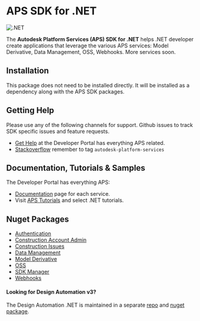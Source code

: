 # APS SDK for .NET

![.NET](https://img.shields.io/badge/.NET%20Standard-2.0-blue.svg)

The **Autodesk Platform Services (APS) SDK for .NET** helps .NET developer create applications that leverage the various APS services: Model Derivative, Data Management, OSS, Webhooks. More services soon.

## Installation 
This package does not need to be installed directly. It will be installed as a dependency along with the APS SDK packages.

## Getting Help

Please use any of the following channels for support. Github issues to track SDK specific issues and feature requests. 

- [Get Help](https://aps.autodesk.com/get-help) at the Developer Portal has everything APS related.
- [Stackoverflow](https://stackoverflow.com/questions/ask?tags=autodesk-platform-services) remember to tag `autodesk-platform-services`

## Documentation, Tutorials & Samples

The Developer Portal has everything APS:

- [Documentation](https://aps.autodesk.com/developer/documentation) page for each service.
- Visit [APS Tutorials](http://aps.autodesk.com/tutorials) and select .NET tutorials.


## Nuget Packages

- [Authentication](https://www.nuget.org/packages/Autodesk.Authentication)
- [Construction Account Admin](https://www.nuget.org/packages/Autodesk.Construction.AccountAdmin/1.0.0-beta1)
- [Construction Issues](https://www.nuget.org/packages/Autodesk.Construction.Issues)
- [Data Management](https://www.nuget.org/packages/Autodesk.DataManagement)
- [Model Derivative](https://www.nuget.org/packages/Autodesk.ModelDerivative)
- [OSS](https://www.nuget.org/packages/Autodesk.Oss)
- [SDK Manager](https://www.nuget.org/packages/Autodesk.SDKManager)
- [Webhooks](https://www.nuget.org/packages/Autodesk.Webhooks)

#### Looking for Design Automation v3?

The Design Automation .NET is maintained in a separate [repo](https://github.com/Autodesk-Forge/forge-api-dotnet-design.automation) and [nuget package](https://www.nuget.org/packages/Autodesk.Forge.DesignAutomation).